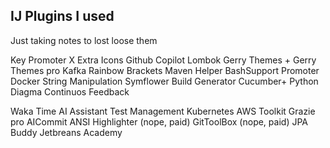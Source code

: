 ## IJ Plugins I used
Just taking notes to lost loose them

Key Promoter X
Extra Icons
Github Copilot
Lombok
Gerry Themes + Gerry Themes pro
Kafka
Rainbow Brackets
Maven Helper
BashSupport Promoter
Docker
String Manipulation
Symflower
Build Generator
Cucumber+
Python
Diagma Continuos Feedback

Waka Time
AI Assistant
Test Management
Kubernetes
AWS Toolkit
Grazie pro
AICommit
ANSI Highlighter (nope, paid)
GitToolBox (nope, paid)
JPA Buddy
Jetbreans Academy
